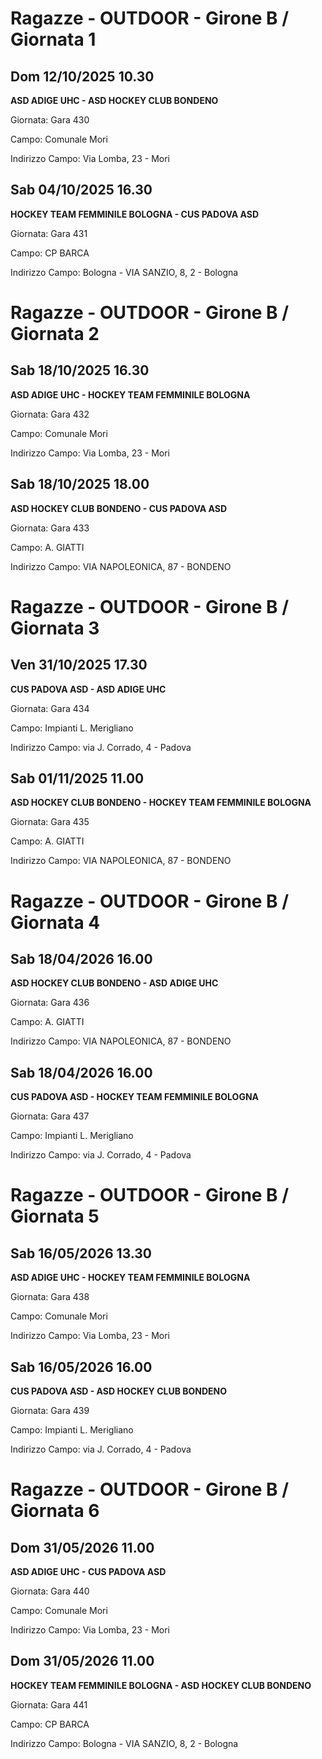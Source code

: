 # Ragazze - OUTDOOR  - Girone B / Giornata 1
## Dom 12/10/2025 10.30

<strong>ASD ADIGE UHC - ASD HOCKEY CLUB BONDENO</strong>

Giornata: Gara 430

Campo: Comunale Mori 

Indirizzo Campo:  Via Lomba, 23 - Mori



## Sab 04/10/2025 16.30

<strong>HOCKEY TEAM FEMMINILE BOLOGNA - CUS PADOVA ASD</strong>

Giornata: Gara 431

Campo: CP BARCA 

Indirizzo Campo:  Bologna - VIA SANZIO, 8, 2 - Bologna


# Ragazze - OUTDOOR  - Girone B / Giornata 2
## Sab 18/10/2025 16.30

<strong>ASD ADIGE UHC - HOCKEY TEAM FEMMINILE BOLOGNA</strong>

Giornata: Gara 432

Campo: Comunale Mori 

Indirizzo Campo:  Via Lomba, 23 - Mori



## Sab 18/10/2025 18.00

<strong>ASD HOCKEY CLUB BONDENO - CUS PADOVA ASD</strong>

Giornata: Gara 433

Campo: A. GIATTI 

Indirizzo Campo:  VIA NAPOLEONICA, 87 - BONDENO


# Ragazze - OUTDOOR  - Girone B / Giornata 3
## Ven 31/10/2025 17.30

<strong>CUS PADOVA ASD - ASD ADIGE UHC</strong>

Giornata: Gara 434

Campo: Impianti L. Merigliano 

Indirizzo Campo:  via J. Corrado, 4 - Padova



## Sab 01/11/2025 11.00

<strong>ASD HOCKEY CLUB BONDENO - HOCKEY TEAM FEMMINILE BOLOGNA</strong>

Giornata: Gara 435

Campo: A. GIATTI 

Indirizzo Campo:  VIA NAPOLEONICA, 87 - BONDENO


# Ragazze - OUTDOOR  - Girone B / Giornata 4
## Sab 18/04/2026 16.00

<strong>ASD HOCKEY CLUB BONDENO - ASD ADIGE UHC</strong>

Giornata: Gara 436

Campo: A. GIATTI 

Indirizzo Campo:  VIA NAPOLEONICA, 87 - BONDENO



## Sab 18/04/2026 16.00

<strong>CUS PADOVA ASD - HOCKEY TEAM FEMMINILE BOLOGNA</strong>

Giornata: Gara 437

Campo: Impianti L. Merigliano 

Indirizzo Campo:  via J. Corrado, 4 - Padova


# Ragazze - OUTDOOR  - Girone B / Giornata 5
## Sab 16/05/2026 13.30

<strong>ASD ADIGE UHC - HOCKEY TEAM FEMMINILE BOLOGNA</strong>

Giornata: Gara 438

Campo: Comunale Mori 

Indirizzo Campo:  Via Lomba, 23 - Mori



## Sab 16/05/2026 16.00

<strong>CUS PADOVA ASD - ASD HOCKEY CLUB BONDENO</strong>

Giornata: Gara 439

Campo: Impianti L. Merigliano 

Indirizzo Campo:  via J. Corrado, 4 - Padova


# Ragazze - OUTDOOR  - Girone B / Giornata 6
## Dom 31/05/2026 11.00

<strong>ASD ADIGE UHC - CUS PADOVA ASD</strong>

Giornata: Gara 440

Campo: Comunale Mori 

Indirizzo Campo:  Via Lomba, 23 - Mori



## Dom 31/05/2026 11.00

<strong>HOCKEY TEAM FEMMINILE BOLOGNA - ASD HOCKEY CLUB BONDENO</strong>

Giornata: Gara 441

Campo: CP BARCA 

Indirizzo Campo:  Bologna - VIA SANZIO, 8, 2 - Bologna



